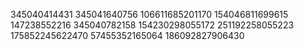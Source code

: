345040414431
345041640756
106611685201170
154046811699615
147238552216
345040782158
154230298055172
251192258055223
175852245622470
57455352165064
186092827906430

